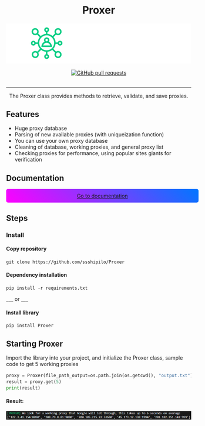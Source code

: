 <h1 align="center">Proxer</h1>

![GPT 4 Private](https://github.com/ssshipilo/Proxer/blob/main/git/welcome.png)

<div align="center">
  <a href="https://github.com/ssshipilo/microsoft_account/pull">
    <img src="https://img.shields.io/github/issues-pr/cdnjs/cdnjs.svg" alt="GitHub pull requests" />
  </a>
</div>

<br />

___

<div align="center">
    The Proxer class provides methods to retrieve, validate, and save proxies.
</div>


## Features

- Huge proxy database
- Parsing of new available proxies (with uniqueization function)
- You can use your own proxy database
- Cleaning of database, working proxies, and general proxy list
- Checking proxies for performance, using popular sites giants for verification

## Documentation
<div style="text-align: center; width: 100%; background: linear-gradient(45deg, #ff00ff, rgb(0, 119, 255)); padding: 10px 10px; border-radius: 5px; color: #fff;">
    <a href="">
        Go to documentation
    </a>
</div>

## Steps 

### Install

#### Copy repository
    git clone https://github.com/ssshipilo/Proxer

#### Dependency installation
    pip install -r requirements.txt

___ or ___

#### Install library
    pip install Proxer

## Starting Proxer

Import the library into your project, and initialize the Proxer class, sample code to get 5 working proxies

```python
proxy = Proxer(file_path_output=os.path.join(os.getcwd(), "output.txt"), file_path_save=os.path.join(os.getcwd(), "save.txt"))
result = proxy.get(5)
print(result)
```

#### Result:
![Result Proxer](https://github.com/ssshipilo/Proxer/blob/main/git/result.png)
